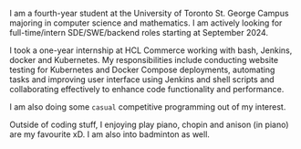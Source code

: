 I am a fourth-year student at the University of Toronto St. George Campus majoring in computer science and mathematics. I am actively looking for full-time/intern SDE/SWE/backend roles starting at September 2024.

I took a one-year internship at HCL Commerce working with bash, Jenkins, docker and Kubernetes. My responsibilities include conducting website testing for Kubernetes and Docker Compose deployments, automating tasks and improving user interface using Jenkins and shell scripts and collaborating effectively to enhance code functionality and performance. 

I am also doing some `casual` competitive programming out of my interest.
 
Outside of coding stuff, I enjoying play piano, chopin and anison (in piano) are my favourite xD. I am also into badminton as well.
<!--
**yyyyy7105/yyyyy7105** is a ✨ _special_ ✨ repository because its `README.md` (this file) appears on your GitHub profile.

Here are some ideas to get you started:

- 🔭 I’m currently working on ...
- 🌱 I’m currently learning ...
- 👯 I’m looking to collaborate on ...
- 🤔 I’m looking for help with ...
- 💬 Ask me about ...
- 📫 How to reach me: ...
- 😄 Pronouns: ...
- ⚡ Fun fact: ...
-->
